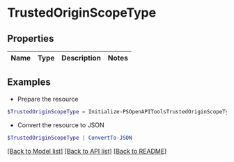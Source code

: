 # TrustedOriginScopeType
## Properties

Name | Type | Description | Notes
------------ | ------------- | ------------- | -------------

## Examples

- Prepare the resource
```powershell
$TrustedOriginScopeType = Initialize-PSOpenAPIToolsTrustedOriginScopeType 
```

- Convert the resource to JSON
```powershell
$TrustedOriginScopeType | ConvertTo-JSON
```

[[Back to Model list]](../README.md#documentation-for-models) [[Back to API list]](../README.md#documentation-for-api-endpoints) [[Back to README]](../README.md)

